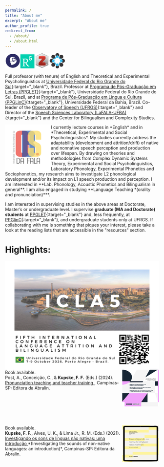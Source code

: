```yaml
---
permalink: /
title: "About me"
excerpt: "About me"
author_profile: true
redirect_from: 
  - /about/
  - /about.html
---
```


<a href="http://lattes.cnpq.br/5896539533884923" target="_blank"><img src="/images/lattes.png" width="50" height="50"></a><a href="https://www.researchgate.net/profile/Felipe-Kupske" target="_blank"><img src="/images/rg.png" width="46" height="46"></a><a href="https://www.zotero.org/kupske" target="_blank"><img src="/images/zotero.png" width="50" height="50"></a><a href="osf.io/rabw7" target="_blank"><img src="/images/osf.png" width="50" height="50"></a>


Full professor (with tenure) of English and Theoretical and Experimental Psycholinguistics at [Universidade Federal do Rio Grande do Sul](https://www.ufrgs.br){:target="_blank"}, Brazil. Professor at [Programa de Pós-Graduação em Letras (PPGLET)](https://www.ufrgs.br/ppgletras/){:target="_blank"}, Universidade Federal do Rio Grande do Sul, Brazil, and at [Programa de Pós-Graduação em Língua e Cultura (PPGLinC)](http://www.ppglinc.ufba.br/){:target="_blank"}, Universidade Federal da Bahia, Brazil. Co-leader of the [Observatory of Speech (UFRGS)](https://osf.io/t4ew9/){:target="_blank"} and Director of the [Speech Sciences Laboratory (LaFALA-UFBA)](http://lafala-ufba.github.io){:target="_blank"} and the Center for Bilingualism and Complexity Studies.

<img align="left" src="/images/obs1.png" width="150" height="150"> 
I currently lecture courses in *English* and in *Theoretical, Experimental and Social Psycholinguistics*. My studies currently address the adaptability (development and attrition/drift) of native and nonnative speech perception and production over lifespan. By drawing on theories and methodologies from Complex Dynamic Systems Theory, Experimental and Social Psycholinguistics, Laboratory Phonology, Experimental Phonetics and Sociophonetics, my research aims to investigate L2 phonological development and/or its impact on L1 speech production and perception. I am interested in **Lab. Phonology, Acoustic Phonetics and Bilingualism in general**. I am also engaged in studying **Language Teaching *(orality and pronunciation)***.

I am interested in supervising studies in the above areas at Doctorate, Master’s or undergraduate level. I supervise **graduate (MA and Doctorate) students** at [PPGLET](https://www.ufrgs.br/ppgletras/){:target="_blank"} and, less frequently, at [PPGlinC](http://www.ppglinc.ufba.br/){:target="_blank"}, and undergraduate students only at UFRGS. If collaborating with me is something that piques your interest, please take a look at the reading lists that are accessible in the "resources" section.


# Highlights:

<img align="left" src="/images/icla5.png">

<br /><br /><br /><br /><br />
<br /><br />

<img align="right" src="/images/livro2024.png" width="120" height="120" alt="Kupske et al. (2024)">
Book available. 
<br />
Post, A., Conceição, C., & <strong>Kupske, F. F.</strong> (Eds.) (2024). 
<a href="https://editora.abralin.org/publicacoes/ensino-de-pronuncia-e-formacao-docente/" target="_blank">
Pronunciation teaching and teacher training
</a>, Campinas-SP: Editora da Abralin.
<br clear="right"/>

<br /><br />

<img align="right" src="/images/livro2021.png" width="120" height="120" alt="Kupske et al. (2021)">
Book available.
<br />
<strong>Kupske, F. F.</strong>, Alves, U. K., & Lima Jr., R. M. (Eds.) (2021). 
<a href="https://editora.abralin.org/publicacoes/investigando-os-sons-de-linguas-nao-nativas/" target="_blank">
Investigando os sons de línguas não nativas: uma introdução
</a> *(Investigating the sounds of non-native languages: an introduction)*, Campinas-SP: Editora da Abralin.
<br clear="right"/>



